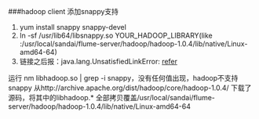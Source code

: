 ###hadoop client 添加snappy支持
1. yum install snappy snappy-devel
2. ln -sf /usr/lib64/libsnappy.so YOUR\_HADOOP\_LIBRARY(like :/usr/local/sandai/flume-server/hadoop/hadoop-1.0.4/lib/native/Linux-amd64-64)
3. 链接之后报：java.lang.UnsatisfiedLinkError:  [refer](http://lucene.472066.n3.nabble.com/Setting-up-Snappy-compression-in-Hadoop-td4109029.html)
    
运行 nm libhadoop.so  | grep -i snappy，没有任何值出现，hadoop不支持snappy
从http://archive.apache.org/dist/hadoop/core/hadoop-1.0.4/ 下载了源码，将其中的libhadoop.\* 全部拷贝覆盖/usr/local/sandai/flume-server/hadoop/hadoop-1.0.4/lib/native/Linux-amd64-64


